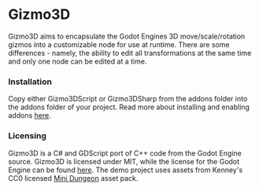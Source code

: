 # Gizmo3D

Gizmo3D aims to encapsulate the Godot Engines 3D move/scale/rotation gizmos into a customizable node for use at runtime. There are some differences - namely, the ability to edit all transformations at the same time and only one node can be edited at a time.

### Installation
Copy either Gizmo3DScript or Gizmo3DSharp from the addons folder into the addons folder of your project. Read more about installing and enabling addons [here](https://docs.godotengine.org/en/stable/tutorials/plugins/editor/installing_plugins.html).

### Licensing
Gizmo3D is a C# and GDScript port of C++ code from the Godot Engine source. Gizmo3D is licensed under MIT, while the license for the Godot Engine can be found [here](https://godotengine.org/license/). The demo project uses assets from Kenney's CC0 licensed [Mini Dungeon](https://kenney.nl/assets/mini-dungeon) asset pack.
